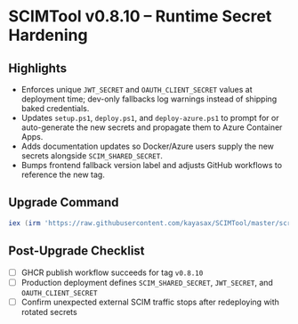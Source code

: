 # SCIMTool v0.8.10 – Runtime Secret Hardening

## Highlights
- Enforces unique `JWT_SECRET` and `OAUTH_CLIENT_SECRET` values at deployment time; dev-only fallbacks log warnings instead of shipping baked credentials.
- Updates `setup.ps1`, `deploy.ps1`, and `deploy-azure.ps1` to prompt for or auto-generate the new secrets and propagate them to Azure Container Apps.
- Adds documentation updates so Docker/Azure users supply the new secrets alongside `SCIM_SHARED_SECRET`.
- Bumps frontend fallback version label and adjusts GitHub workflows to reference the new tag.

## Upgrade Command
```powershell
iex (irm 'https://raw.githubusercontent.com/kayasax/SCIMTool/master/scripts/update-scimtool-direct.ps1'); Update-SCIMToolDirect -Version v0.8.10 -ResourceGroup <rg> -AppName <app> -NoPrompt
```

## Post-Upgrade Checklist
- [ ] GHCR publish workflow succeeds for tag `v0.8.10`
- [ ] Production deployment defines `SCIM_SHARED_SECRET`, `JWT_SECRET`, and `OAUTH_CLIENT_SECRET`
- [ ] Confirm unexpected external SCIM traffic stops after redeploying with rotated secrets
